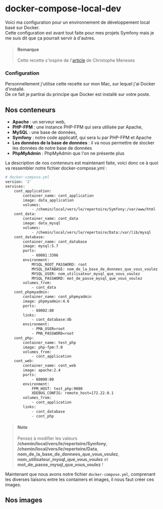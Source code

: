 # docker-compose-local-dev

Voici ma configuration pour un environnement de développement local basé sur Docker.  
Cette configuration est avant tout faite pour mes projets Symfony mais je me suis dit que ça pourrait servir à d'autres.

> #### Remarque
> Cette recette s'inspire de l'[article](http://www.christophe-meneses.fr/article/developper-une-application-symfony-avec-docker-version-php-fpm) de Christophe Meneses

### Configuration #
Personnellement j'utilise cette recette sur mon Mac, sur lequel j'ai Docker d'installé.  
De ce fait je partirai du principe que Docker est installé sur votre poste.

## Nos conteneurs
* **Apache** : un serveur web,
* **PHP-FPM** : une instance PHP-FPM qui sera utilisée par Apache,
* **MySQL** : une base de données,
* **Symfony** : notre code applicatif, qui sera lu par PHP-FPM et Apache
* **Les données de la base de données** : il va nous permettre de stocker les données de notre base de données
* **PhpMyAdmin** : PhpMyAdmin que l'on ne présente plus

La description de nos conteneurs est maintenant faite, voici donc ce à quoi va ressembler notre fichier docker-compose.yml :
```sh
# docker-compose.yml
version: '2'
services:
    cont_application:
        container_name: cont_application
        image: data_application
        volumes:
            - /chemin/local/vers/le/repertoire/Symfony:/var/www/html
    cont_data:
        container_name: cont_data
        image: data_mysql
        volumes:
            - /chemin/local/vers/le/repertoire/Data:/var/lib/mysql
    cont_database:
        container_name: cont_database
        image: mysql:5.7
        ports:
            - 60001:3306
        environment:
            MYSQL_ROOT_PASSWORD: root
            MYSQL_DATABASE: nom_de_la_base_de_donnees_que_vous_voulez
            MYSQL_USER: nom_utilisateur_mysql_que_vous_voulez
            MYSQL_PASSWORD: mot_de_passe_mysql_que_vous_voulez
        volumes_from:
            - cont_data
    cont_phpmyadmin:
        container_name: cont_phpmyadmin
        image: phpmyadmin:4.6
        ports:
            - 60002:80
        links:
            - cont_database:db
        environment:
            - PMA_USER=root
            - PMA_PASSWORD=root
    cont_php:
        container_name: test_php
        image: php-fpm:7.0
        volumes_from:
            - cont_application
    cont_web:
        container_name: cont_web
        image: apache:2.4
        ports:
            - 60000:80
        environment:
            FPM_HOST: test_php:9000
            XDEBUG_CONFIG: remote_host=172.22.0.1
        volumes_from:
            - cont_application
        links:
            - cont_database
            - cont_php
```

> #### Note
> Pensez à modifier les valeurs **/chemin/local/vers/le/repertoire/Symfony**, **/chemin/local/vers/le/repertoire/Data**, **nom_de_la_base_de_donnees_que_vous_voulez**, **nom_utilisateur_mysql_que_vous_voulez** et **mot_de_passe_mysql_que_vous_voulez** !

Maintenant que nous avons notre fichier ``docker-compose.yml``, comprenant les diverses liaisons entre les containers et images, il nous faut créer ces images.  

## Nos images
